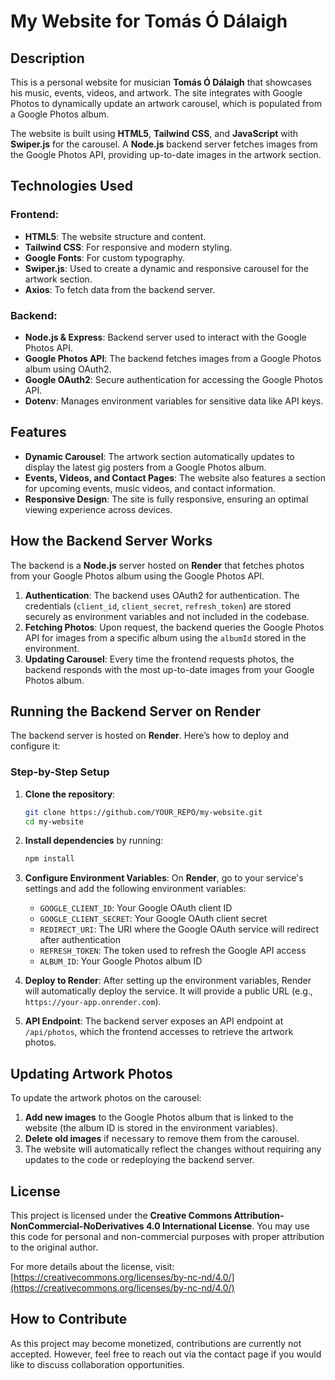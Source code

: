 
# My Website for Tomás Ó Dálaigh

## Description

This is a personal website for musician **Tomás Ó Dálaigh** that showcases his music, events, videos, and artwork. The site integrates with Google Photos to dynamically update an artwork carousel, which is populated from a Google Photos album.

The website is built using **HTML5**, **Tailwind CSS**, and **JavaScript** with **Swiper.js** for the carousel. A **Node.js** backend server fetches images from the Google Photos API, providing up-to-date images in the artwork section.

## Technologies Used

### Frontend:
- **HTML5**: The website structure and content.
- **Tailwind CSS**: For responsive and modern styling.
- **Google Fonts**: For custom typography.
- **Swiper.js**: Used to create a dynamic and responsive carousel for the artwork section.
- **Axios**: To fetch data from the backend server.

### Backend:
- **Node.js & Express**: Backend server used to interact with the Google Photos API.
- **Google Photos API**: The backend fetches images from a Google Photos album using OAuth2.
- **Google OAuth2**: Secure authentication for accessing the Google Photos API.
- **Dotenv**: Manages environment variables for sensitive data like API keys.

## Features

- **Dynamic Carousel**: The artwork section automatically updates to display the latest gig posters from a Google Photos album.
- **Events, Videos, and Contact Pages**: The website also features a section for upcoming events, music videos, and contact information.
- **Responsive Design**: The site is fully responsive, ensuring an optimal viewing experience across devices.

## How the Backend Server Works

The backend is a **Node.js** server hosted on **Render** that fetches photos from your Google Photos album using the Google Photos API. 

1. **Authentication**: The backend uses OAuth2 for authentication. The credentials (`client_id`, `client_secret`, `refresh_token`) are stored securely as environment variables and not included in the codebase.
2. **Fetching Photos**: Upon request, the backend queries the Google Photos API for images from a specific album using the `albumId` stored in the environment.
3. **Updating Carousel**: Every time the frontend requests photos, the backend responds with the most up-to-date images from your Google Photos album.

## Running the Backend Server on Render

The backend server is hosted on **Render**. Here’s how to deploy and configure it:

### Step-by-Step Setup

1. **Clone the repository**:
   ```bash
   git clone https://github.com/YOUR_REPO/my-website.git
   cd my-website
   ```

2. **Install dependencies** by running:
   ```bash
   npm install
   ```

3. **Configure Environment Variables**:
   On **Render**, go to your service's settings and add the following environment variables:
   - `GOOGLE_CLIENT_ID`: Your Google OAuth client ID
   - `GOOGLE_CLIENT_SECRET`: Your Google OAuth client secret
   - `REDIRECT_URI`: The URI where the Google OAuth service will redirect after authentication
   - `REFRESH_TOKEN`: The token used to refresh the Google API access
   - `ALBUM_ID`: Your Google Photos album ID

4. **Deploy to Render**:
   After setting up the environment variables, Render will automatically deploy the service. It will provide a public URL (e.g., `https://your-app.onrender.com`).

5. **API Endpoint**:
   The backend server exposes an API endpoint at `/api/photos`, which the frontend accesses to retrieve the artwork photos.

## Updating Artwork Photos

To update the artwork photos on the carousel:
1. **Add new images** to the Google Photos album that is linked to the website (the album ID is stored in the environment variables).
2. **Delete old images** if necessary to remove them from the carousel.
3. The website will automatically reflect the changes without requiring any updates to the code or redeploying the backend server.

## License

This project is licensed under the **Creative Commons Attribution-NonCommercial-NoDerivatives 4.0 International License**. You may use this code for personal and non-commercial purposes with proper attribution to the original author.

For more details about the license, visit: [https://creativecommons.org/licenses/by-nc-nd/4.0/](https://creativecommons.org/licenses/by-nc-nd/4.0/)

## How to Contribute

As this project may become monetized, contributions are currently not accepted. However, feel free to reach out via the contact page if you would like to discuss collaboration opportunities.
